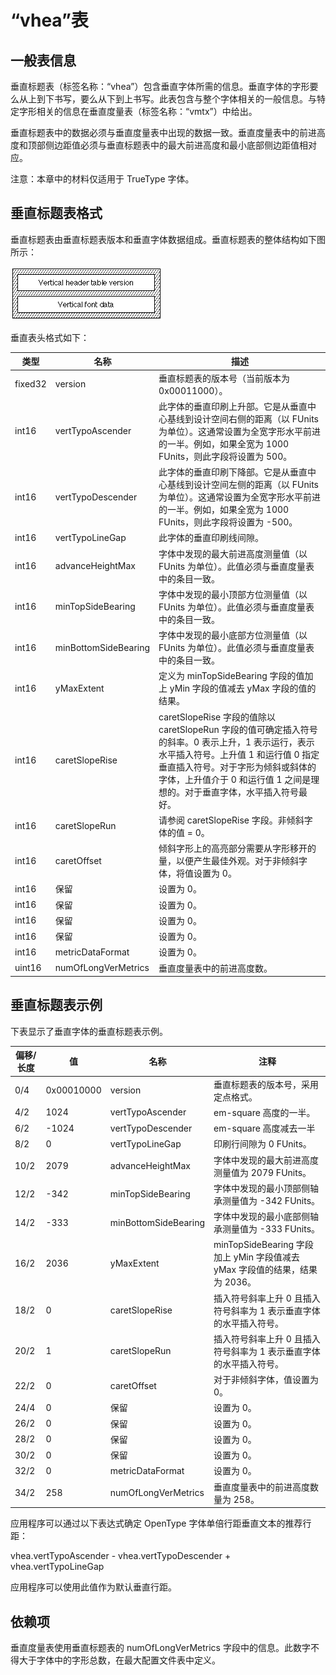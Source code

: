 # “vhea”表

## 一般表信息

垂直标题表（标签名称：“vhea”）包含垂直字体所需的信息。垂直字体的字形要么从上到下书写，要么从下到上书写。此表包含与整个字体相关的一般信息。与特定字形相关的信息在垂直度量表（标签名称：“vmtx”）中给出。

垂直标题表中的数据必须与垂直度量表中出现的数据一致。垂直度量表中的前进高度和顶部侧边距值必须与垂直标题表中的最大前进高度和最小底部侧边距值相对应。

注意：本章中的材料仅适用于 TrueType 字体。

## 垂直标题表格式

垂直标题表由垂直标题表版本和垂直字体数据组成。垂直标题表的整体结构如下图所示：

![ff56](./images/FF56.gif)

垂直表头格式如下：

类型|名称|描述
|-|-|-|
|fixed32|version|垂直标题表的版本号（当前版本为 0x00011000）。|
|int16|vertTypoAscender|此字体的垂直印刷上升部。它是从垂直中心基线到设计空间右侧的距离（以 FUnits 为单位）。这通常设置为全宽字形水平前进的一半。例如，如果全宽为 1000 FUnits，则此字段将设置为 500。|
|int16|vertTypoDescender|此字体的垂直印刷下降部。它是从垂直中心基线到设计空间左侧的距离（以 FUnits 为单位）。这通常设置为全宽字形水平前进的一半。例如，如果全宽为 1000 FUnits，则此字段将设置为 -500。|
|int16|vertTypoLineGap|此字体的垂直印刷线间隙。|
|int16|advanceHeightMax|字体中发现的最大前进高度测量值（以 FUnits 为单位）。此值必须与垂直度量表中的条目一致。|
|int16|minTopSideBearing|字体中发现的最小顶部方位测量值（以 FUnits 为单位）。此值必须与垂直度量表中的条目一致。|
|int16|minBottomSideBearing|字体中发现的最小底部方位测量值（以 FUnits 为单位）。此值必须与垂直度量表中的条目一致。|
|int16|yMaxExtent|定义为 minTopSideBearing 字段的值加上 yMin 字段的值减去 yMax 字段的值的结果。|
|int16|caretSlopeRise|caretSlopeRise 字段的值除以 caretSlopeRun 字段的值可确定插入符号的斜率。0 表示上升，1 表示运行，表示水平插入符号。上升值 1 和运行值 0 指定垂直插入符号。对于字形为倾斜或斜体的字体，上升值介于 0 和运行值 1 之间是理想的。对于垂直字体，水平插入符号最好。|
|int16|caretSlopeRun|请参阅 caretSlopeRise 字段。非倾斜字体的值 = 0。|
|int16|caretOffset|倾斜字形上的高亮部分需要从字形移开的量，以便产生最佳外观。对于非倾斜字体，将值设置为 0。|
|int16|保留|设置为 0。|
|int16|保留|设置为 0。|
|int16|保留|设置为 0。|
|int16|保留|设置为 0。|
|int16|metricDataFormat|设置为 0。|
|uint16|numOfLongVerMetrics|垂直度量表中的前进高度数。|

## 垂直标题表示例

下表显示了垂直字体的垂直标题表示例。

|偏移/长度|值|名称|注释|
|-|-|-|-|
|0/4|0x00010000|version|垂直标题表的版本号，采用定点格式。
|4/2|1024|vertTypoAscender|em-square 高度的一半。
|6/2|-1024|vertTypoDescender|em-square 高度减去一半
|8/2|0|vertTypoLineGap|印刷行间隙为 0 FUnits。
|10/2|2079|advanceHeightMax|字体中发现的最大前进高度测量值为 2079 FUnits。
|12/2|-342|minTopSideBearing|字体中发现的最小顶部侧轴承测量值为 -342 FUnits。
|14/2|-333|minBottomSideBearing|字体中发现的最小底部侧轴承测量值为 -333 FUnits。
|16/2|2036|yMaxExtent|minTopSideBearing 字段加上 yMin 字段值减去 yMax 字段值的结果，结果为 2036。
|18/2|0|caretSlopeRise|插入符号斜率上升 0 且插入符号斜率为 1 表示垂直字体的水平插入符号。
|20/2|1|caretSlopeRun|插入符号斜率上升 0 且插入符号斜率为 1 表示垂直字体的水平插入符号。
|22/2|0|caretOffset|对于非倾斜字体，值设置为 0。
|24/4|0|保留|设置为 0。
|26/2|0|保留|设置为 0。
|28/2|0|保留|设置为 0。
|30/2|0|保留|设置为 0。
|32/2|0|metricDataFormat|设置为 0。
|34/2|258|numOfLongVerMetrics|垂直度量表中的前进高度数量为 258。

应用程序可以通过以下表达式确定 OpenType 字体单倍行距垂直文本的推荐行距：

vhea.vertTypoAscender - vhea.vertTypoDescender + vhea.vertTypoLineGap

应用程序可以使用此值作为默认垂直行距。

## 依赖项

垂直度量表使用垂直标题表的 numOfLongVerMetrics 字段中的信息。此数字不得大于字体中的字形总数，在最大配置文件表中定义。
